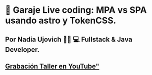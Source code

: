 # 🚀 Garaje Live coding: MPA vs SPA usando astro y TokenCSS.

## Por Nadia Ujovich 👩🏻 💻 Fullstack & Java Developer.

## [Grabación Taller en YouTube"](https://www.youtube.com/watch?v=8BnGIK7dcGU)
